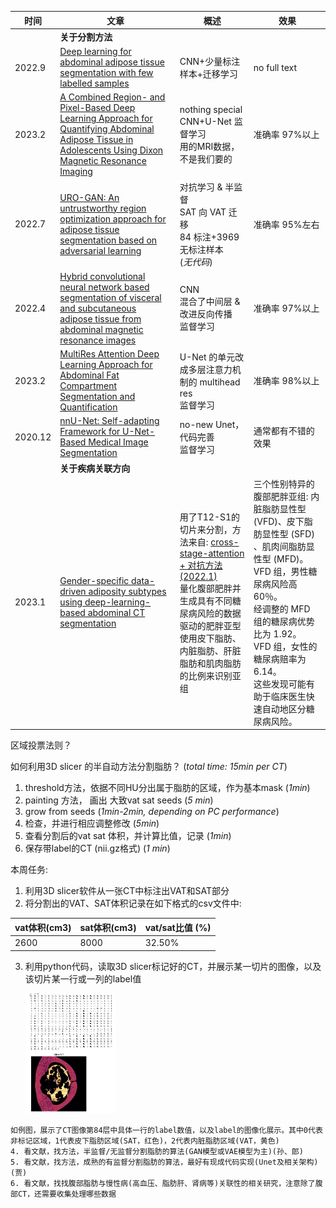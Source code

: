 | 时间   | 文章                                                                                                                                                                                                                    | 概述                                                                                                                     | 效果                                                                                                                                                                                                                                                                           |
| ------ | ----------------------------------------------------------------------------------------------------------------------------------------------------------------------------------------------------------------------- | ------------------------------------------------------------------------------------------------------------------------ | ------------------------------------------------------------------------------------------------------------------------------------------------------------------------------------------------------------------------------------------------------------------------------ |
|        | **关于分割方法**                                                                                                                                                                                                        |                                                                                                                          |                                                                                                                                                                                                                                                                                |
| 2022.9 | [Deep learning for abdominal adipose tissue segmentation with few labelled samples](https://pubmed.ncbi.nlm.nih.gov/35995029/)                                                                                          | CNN+少量标注样本+迁移学习                                                                                                | no full text                                                                                                                                                                                                                                                                   |
| 2023.2 | [A Combined Region- and Pixel-Based Deep Learning Approach for Quantifying Abdominal Adipose Tissue in Adolescents Using Dixon Magnetic Resonance Imaging](./pdf/tomography-09-00012.pdf)       | nothing special <br> CNN+U-Net 监督学习 <br> 用的MRI数据，不是我们要的                                                                                 | 准确率 97%以上                                                                                                                                                                                                                                                                 |
| 2022.7 | [URO-GAN: An untrustworthy region optimization approach for adipose tissue segmentation based on adversarial learning](./pdf/URO-GAN_An_untrustworthy_region_optimization_appro.pdf)                                    | 对抗学习 & 半监督 <br> SAT 向 VAT 迁移 <br> 84 标注+3969 无标注样本 <br> (_无代码_)                                      | 准确率 95%左右                                                                                                                                                                                                                                                                 |
| 2022.4 | [Hybrid convolutional neural network based segmentation of visceral and subcutaneous adipose tissue from abdominal magnetic resonance images](./pdf/Hybrid_convolutional_neural_network_based_segmenta.pdf)             | CNN <br> 混合了中间层 & 改进反向传播 <br> 监督学习                                                                       | 准确率 97%以上                                                                                                                                                                                                                                                                 |
| 2023.2 | [MultiRes Attention Deep Learning Approach for Abdominal Fat Compartment Segmentation and Quantification](./pdf/MultiRes_Attention_Deep_Learning_Approach_for_Abdo.pdf)                                                 | U-Net 的单元改成多层注意力机制的 multihead res <br> 监督学习                                                             | 准确率 98%以上                                                                                                                                                                                                                                                                 |
| 2020.12 | [nnU-Net: Self-adapting Framework for U-Net-Based Medical Image Segmentation](https://www.nature.com/articles/s41592-020-01008-z)                                                 | no-new Unet，代码完善 <br> 监督学习                                                             | 通常都有不错的效果                                                                                                                                                                                                                                                                 |
|        | **关于疾病关联方向**                                                                                                                                                                                                    |                                                                                                                          |                                                                                                                                                                                                                                                                                |
| 2023.1 | [Gender-specific data-driven adiposity subtypes using deep-learning-based abdominal CT segmentation](./pdf/Obesity-2023-Zou-GenderspecificdatadrivenadipositysubtypesusingdeeplearningbasedabdominalCTsegmentation.pdf) | 用了T12-S1的切片来分割，方法来自: [cross-stage-attention + 对抗方法(2022.1)](https://www.sciencedirect.com/science/article/abs/pii/S1746809421007692)<br>量化腹部肥胖并生成具有不同糖尿病风险的数据驱动的肥胖亚型 <br> 使用皮下脂肪、内脏脂肪、肝脏脂肪和肌肉脂肪的比例来识别亚组 | 三个性别特异的腹部肥胖亚组: 内脏脂肪显性型 (VFD)、皮下脂肪显性型 (SFD) 、肌肉间脂肪显性型 (MFD)。<br> VFD 组，男性糖尿病风险高 60％。<br> 经调整的 MFD 组的糖尿病优势比为 1.92。<br>VFD 组，女性的糖尿病赔率为 6.14。<br> 这些发现可能有助于临床医生快速自动地区分糖尿病风险。 |


区域投票法则？

如何利用3D slicer 的半自动方法分割脂肪？ (*total time: 15min per CT*)
   1.  threshold方法，依据不同HU分出属于脂肪的区域，作为基本mask (*1min*)
   2.  painting 方法， 画出 大致vat sat seeds (*5 min*)
   3.  grow from seeds (*1min-2min, depending on PC performance*)
   4.  检查，并进行相应调整修改 (*5min*)
   5.  查看分割后的vat sat 体积，并计算比值，记录 (*1min*)
   6.  保存带label的CT (nii.gz格式) (*1 min*)

本周任务:
   1. 利用3D slicer软件从一张CT中标注出VAT和SAT部分
   2. 将分割出的VAT、SAT体积记录在如下格式的csv文件中:

   |vat体积(cm3)|sat体积(cm3)|vat/sat比值 (%)|
   |----|----|----|
   |2600|8000|32.50%|
   3. 利用python代码，读取3D slicer标记好的CT，并展示某一切片的图像，以及该切片某一行或一列的label值
   
        <img src="./1.png" width="30%" height="30%">

    如例图，展示了CT图像第84层中具体一行的label数值，以及label的图像化展示。其中0代表非标记区域，1代表皮下脂肪区域(SAT，红色)，2代表内脏脂肪区域(VAT，黄色)
    4. 看文献，找方法，半监督/无监督分割脂肪的算法(GAN模型或VAE模型为主)(孙、郎)
    5. 看文献，找方法，成熟的有监督分割脂肪的算法，最好有现成代码实现(Unet及相关架构)(贾)
    6. 看文献，找找腹部脂肪与慢性病(高血压、脂肪肝、肾病等)关联性的相关研究，注意除了腹部CT，还需要收集处理哪些数据